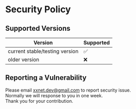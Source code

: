 # Security Policy

## Supported Versions


| Version | Supported          |
| ------- | ------------------ |
| current stable/testing version   | :white_check_mark: |
| older version | :x:                |

## Reporting a Vulnerability

Please email xxnet.dev@gmail.com to report security issue.  
Normally we will response to you in one week.  
Thank you for your contribution.  
